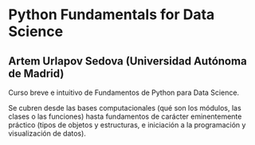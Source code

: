 # Python Fundamentals for Data Science

## Artem Urlapov Sedova (Universidad Autónoma de Madrid)

Curso breve e intuitivo de Fundamentos de Python para Data Science.

Se cubren desde las bases computacionales (qué son los módulos, las clases o las funciones) hasta fundamentos de carácter eminentemente práctico (tipos de objetos y estructuras, e iniciación a la programación y visualización de datos).
